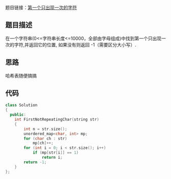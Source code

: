 题目链接：[第一个只出现一次的字符](https://www.nowcoder.com/practice/1c82e8cf713b4bbeb2a5b31cf5b0417c?tpId=13&tqId=11187&tPage=2&rp=2&ru=/ta/coding-interviews&qru=/ta/coding-interviews/question-ranking)

## 题目描述

在一个字符串(0<=字符串长度<=10000，全部由字母组成)中找到第一个只出现一次的字符,并返回它的位置, 如果没有则返回 -1（需要区分大小写）.

## 思路

哈希表随便搞搞

## 代码

```cpp
class Solution
{
  public:
    int FirstNotRepeatingChar(string str)
    {
        int n = str.size();
        unordered_map<char, int> mp;
        for (char ch : str)
            mp[ch]++;
        for (int i = 0; i < str.size(); i++)
            if (mp[str[i]] == 1)
                return i;
        return -1;
    }
};
```

